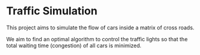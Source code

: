 # Traffic Simulation

This project aims to simulate the flow of cars inside a matrix of cross roads.

We aim to find an optimal algorithm to control the traffic lights so that the total waiting time (congestion) of all cars is minimized.
